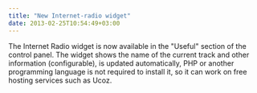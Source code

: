 ```yaml
---
title: "New Internet-radio widget"
date: 2013-02-25T10:54:49+03:00
---
```


The Internet Radio widget is now available in the "Useful" section of the control panel. The widget shows the name of the current track and other information (configurable), is updated automatically, PHP or another programming language is not required to install it, so it can work on free hosting services such as Ucoz.